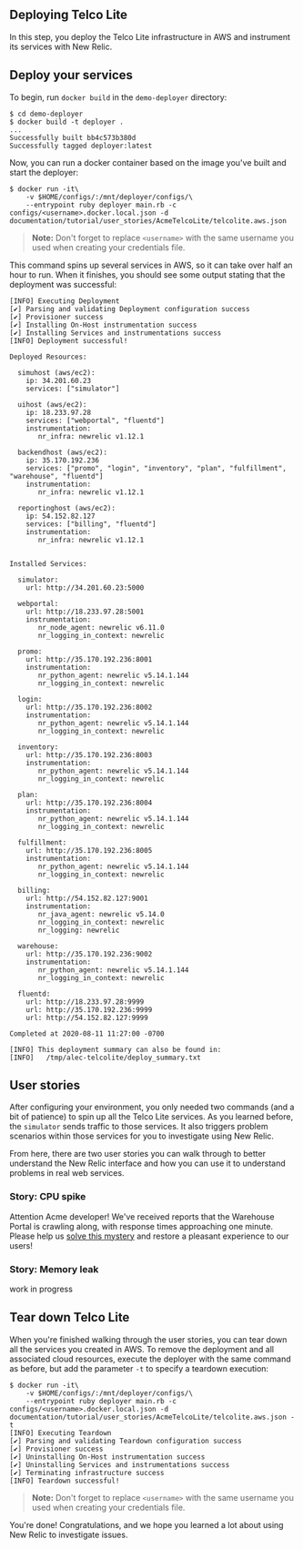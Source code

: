 ## Deploying Telco Lite

In this step, you deploy the Telco Lite infrastructure in AWS and instrument its services with New Relic.

## Deploy your services

To begin, run `docker build` in the `demo-deployer` directory:

```console
$ cd demo-deployer
$ docker build -t deployer .
...
Successfully built bb4c573b380d
Successfully tagged deployer:latest
```

Now, you can run a docker container based on the image you've built and start the deployer:

```console
$ docker run -it\
    -v $HOME/configs/:/mnt/deployer/configs/\
    --entrypoint ruby deployer main.rb -c configs/<username>.docker.local.json -d documentation/tutorial/user_stories/AcmeTelcoLite/telcolite.aws.json
```

> **Note:** Don't forget to replace `<username>` with the same username you used when creating your credentials file.

This command spins up several services in AWS, so it can take over half an hour to run. When it finishes, you should see some output stating that the deployment was successful:

```console
[INFO] Executing Deployment
[✔] Parsing and validating Deployment configuration success
[✔] Provisioner success
[✔] Installing On-Host instrumentation success
[✔] Installing Services and instrumentations success
[INFO] Deployment successful!

Deployed Resources:

  simuhost (aws/ec2):
    ip: 34.201.60.23
    services: ["simulator"]

  uihost (aws/ec2):
    ip: 18.233.97.28
    services: ["webportal", "fluentd"]
    instrumentation:
       nr_infra: newrelic v1.12.1

  backendhost (aws/ec2):
    ip: 35.170.192.236
    services: ["promo", "login", "inventory", "plan", "fulfillment", "warehouse", "fluentd"]
    instrumentation:
       nr_infra: newrelic v1.12.1

  reportinghost (aws/ec2):
    ip: 54.152.82.127
    services: ["billing", "fluentd"]
    instrumentation:
       nr_infra: newrelic v1.12.1


Installed Services:

  simulator:
    url: http://34.201.60.23:5000

  webportal:
    url: http://18.233.97.28:5001
    instrumentation:
       nr_node_agent: newrelic v6.11.0
       nr_logging_in_context: newrelic

  promo:
    url: http://35.170.192.236:8001
    instrumentation:
       nr_python_agent: newrelic v5.14.1.144
       nr_logging_in_context: newrelic

  login:
    url: http://35.170.192.236:8002
    instrumentation:
       nr_python_agent: newrelic v5.14.1.144
       nr_logging_in_context: newrelic

  inventory:
    url: http://35.170.192.236:8003
    instrumentation:
       nr_python_agent: newrelic v5.14.1.144
       nr_logging_in_context: newrelic

  plan:
    url: http://35.170.192.236:8004
    instrumentation:
       nr_python_agent: newrelic v5.14.1.144
       nr_logging_in_context: newrelic

  fulfillment:
    url: http://35.170.192.236:8005
    instrumentation:
       nr_python_agent: newrelic v5.14.1.144
       nr_logging_in_context: newrelic

  billing:
    url: http://54.152.82.127:9001
    instrumentation:
       nr_java_agent: newrelic v5.14.0
       nr_logging_in_context: newrelic
       nr_logging: newrelic

  warehouse:
    url: http://35.170.192.236:9002
    instrumentation:
       nr_python_agent: newrelic v5.14.1.144
       nr_logging_in_context: newrelic

  fluentd:
    url: http://18.233.97.28:9999
    url: http://35.170.192.236:9999
    url: http://54.152.82.127:9999

Completed at 2020-08-11 11:27:00 -0700

[INFO] This deployment summary can also be found in:
[INFO]   /tmp/alec-telcolite/deploy_summary.txt
```

## User stories

After configuring your environment, you only needed two commands (and a bit of patience) to spin up all the Telco Lite services. As you learned before, the `simulator` sends traffic to those services. It also triggers problem scenarios within those services for you to investigate using New Relic.

From here, there are two user stories you can walk through to better understand the New Relic interface and how you can use it to understand problems in real web services.

### Story: CPU spike

Attention Acme developer! We've received reports that the Warehouse Portal is crawling along, with response times approaching one minute. Please help us [solve this mystery](cpu_spike.md) and restore a pleasant experience to our users!

### Story: Memory leak

work in progress

## Tear down Telco Lite

When you're finished walking through the user stories, you can tear down all the services you created in AWS. To remove the deployment and all associated cloud resources, execute the deployer with the same command as before, but add the parameter `-t` to specify a teardown execution:

```console
$ docker run -it\
    -v $HOME/configs/:/mnt/deployer/configs/\
    --entrypoint ruby deployer main.rb -c configs/<username>.docker.local.json -d documentation/tutorial/user_stories/AcmeTelcoLite/telcolite.aws.json -t
[INFO] Executing Teardown
[✔] Parsing and validating Teardown configuration success
[✔] Provisioner success
[✔] Uninstalling On-Host instrumentation success
[✔] Uninstalling Services and instrumentations success
[✔] Terminating infrastructure success
[INFO] Teardown successful!
```

> **Note:** Don't forget to replace `<username>` with the same username you used when creating your credentials file.

You're done! Congratulations, and we hope you learned a lot about using New Relic to investigate issues.